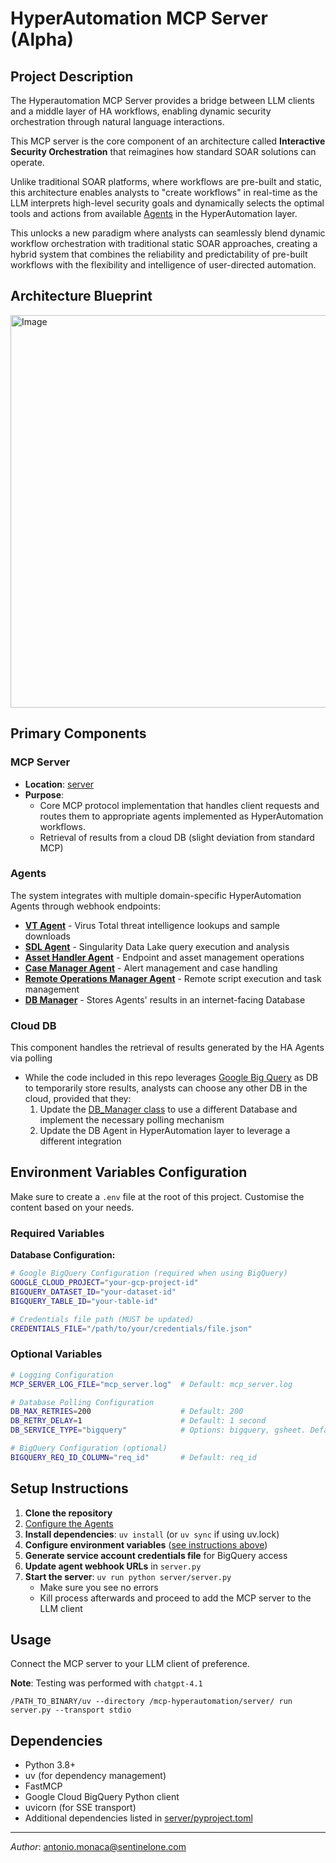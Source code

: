 # HyperAutomation MCP Server (Alpha)

## Project Description

The Hyperautomation MCP Server provides a bridge between LLM clients and a middle layer of HA workflows, enabling dynamic security orchestration through natural language interactions.

This MCP server is the core component of an architecture called **Interactive Security Orchestration** that reimagines how standard SOAR solutions can operate.

Unlike traditional SOAR platforms, where workflows are pre-built and static, this architecture enables analysts to "create workflows" in real-time as the LLM interprets high-level security goals and dynamically selects the optimal tools and actions from available [Agents](./agents/README.MD) in the HyperAutomation layer.

This unlocks a new paradigm where analysts can seamlessly blend dynamic workflow orchestration with traditional static SOAR approaches, creating a hybrid system that combines the reliability and predictability of pre-built workflows with the flexibility and intelligence of user-directed automation.

## Architecture Blueprint

<img width="1145" height="628" alt="Image" src="https://github.com/user-attachments/assets/b4c4a5a7-64d2-42cb-ae68-304e4194606c" />

## Primary Components

### MCP Server
- **Location**: [server](./server/)
- **Purpose**:
  - Core MCP protocol implementation that handles client requests and routes them to appropriate agents implemented as HyperAutomation workflows.
  - Retrieval of results from a cloud DB (slight deviation from standard MCP)

### Agents

The system integrates with multiple domain-specific HyperAutomation Agents through webhook endpoints:

- **[VT Agent](./agents/VT_Agent/README.md)** - Virus Total threat intelligence lookups and sample downloads
- **[SDL Agent](./agents/SDL_Agent/README.md)** - Singularity Data Lake query execution and analysis
- **[Asset Handler Agent](./agents/ASSETHANDLER_Agent/README.md)** - Endpoint and asset management operations
- **[Case Manager Agent](./agents/CASEMANAGER_Agent/README.md)** - Alert management and case handling
- **[Remote Operations Manager Agent](./agents/RO_MANAGER_Agent/README.md)** - Remote script execution and task management
- **[DB Manager](./agents/DB_Manager/README.md)** - Stores Agents' results in an internet-facing Database

### Cloud DB
This component handles the retrieval of results generated by the HA Agents via polling
- While the code included in this repo leverages [Google Big Query](https://cloud.google.com/bigquery) as DB to temporarily store results, analysts can choose any other DB in the cloud, provided that they:
    1. Update the [DB_Manager class](https://github.com/s1community/mcp-hyperautomation/blob/main/server/utils/db_manager.py#L14) to use a different Database and implement the necessary polling mechanism
    2. Update the DB Agent in HyperAutomation layer to leverage a different integration

## Environment Variables Configuration

Make sure to create a `.env` file at the root of this project. Customise the content based on your needs.

### Required Variables

**Database Configuration:**
```bash
# Google BigQuery Configuration (required when using BigQuery)
GOOGLE_CLOUD_PROJECT="your-gcp-project-id"
BIGQUERY_DATASET_ID="your-dataset-id"  
BIGQUERY_TABLE_ID="your-table-id"

# Credentials file path (MUST be updated)
CREDENTIALS_FILE="/path/to/your/credentials/file.json"
```

### Optional Variables

```bash
# Logging Configuration
MCP_SERVER_LOG_FILE="mcp_server.log"  # Default: mcp_server.log

# Database Polling Configuration  
DB_MAX_RETRIES=200                    # Default: 200
DB_RETRY_DELAY=1                      # Default: 1 second
DB_SERVICE_TYPE="bigquery"            # Options: bigquery, gsheet. Default: bigquery

# BigQuery Configuration (optional)
BIGQUERY_REQ_ID_COLUMN="req_id"       # Default: req_id
```

## Setup Instructions

1. **Clone the repository**
2. [Configure the Agents](./agents/INSTALLATION.MD)
3. **Install dependencies**: `uv install` (or `uv sync` if using uv.lock)
4. **Configure environment variables** ([see instructions above](#environment-variables-configuration))
5. **Generate service account credentials file** for BigQuery access
6. **Update agent webhook URLs** in `server.py`
7. **Start the server**: `uv run python server/server.py`
   - Make sure you see no errors
   - Kill process afterwards and proceed to add the MCP server to the LLM client

## Usage

Connect the MCP server to your LLM client of preference. 

**Note**: Testing was performed with `chatgpt-4.1`

```
/PATH_TO_BINARY/uv --directory /mcp-hyperautomation/server/ run server.py --transport stdio
```

## Dependencies

- Python 3.8+
- uv (for dependency management)
- FastMCP
- Google Cloud BigQuery Python client
- uvicorn (for SSE transport)
- Additional dependencies listed in [server/pyproject.toml](./server/pyproject.toml)

-----
*Author*: antonio.monaca@sentinelone.com
